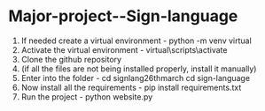 # Major-project--Sign-language

1. If needed create a virtual environment -
                                         python -m venv virtual
2. Activate the virtual environment -
                                         virtual\scripts\activate
3. Clone the github repository
4. (if all the files are not being installed properly, install it manually)
5. Enter into the folder -
                                         cd signlang26thmarch
                                         cd sign-language
6. Now install all the requirements -
                                         pip install requirements.txt 
7. Run the project -
                                         python website.py
